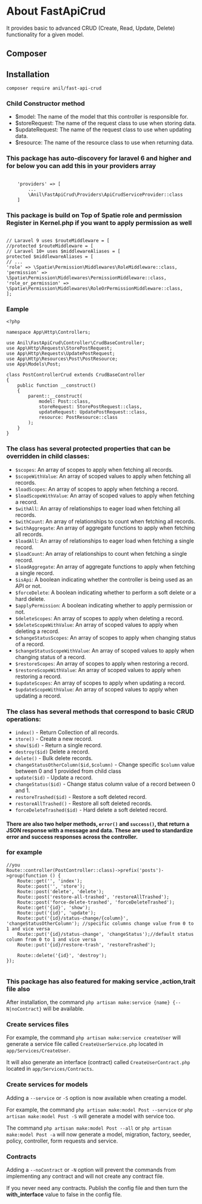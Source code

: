 # About FastApiCrud #

It provides basic to advanced CRUD (Create, Read, Update, Delete) functionality for a given model.

## Composer ##  

## Installation ##

```apacheconf
composer require anil/fast-api-crud
```
### Child Constructor method ####
* $model: The name of the model that this controller is responsible for.
* $storeRequest: The name of the request class to use when storing data.
* $updateRequest: The name of the request class to use when updating data.
* $resource: The name of the resource class to use when returning data.

### This package has auto-discovery for laravel 6 and higher and for below you can add this in your providers array  ###

```

    'providers' => [
        ...
        \Anil\FastApiCrud\Providers\ApiCrudServiceProvider::class
    ]
```


### This package is build on Top of Spatie role and permission Register in Kernel.php if you want to apply permission as well  ###

```angular2html

// Laravel 9 uses $routeMiddleware = [
//protected $routeMiddleware = [
// Laravel 10+ uses $middlewareAliases = [
protected $middlewareAliases = [
// ...
'role' => \Spatie\Permission\Middlewares\RoleMiddleware::class,
'permission' => \Spatie\Permission\Middlewares\PermissionMiddleware::class,
'role_or_permission' => \Spatie\Permission\Middlewares\RoleOrPermissionMiddleware::class,
];

```

### Eample  ###

```apacheconf
<?php

namespace App\Http\Controllers;

use Anil\FastApiCrud\Controller\CrudBaseController;
use App\Http\Requests\StorePostRequest;
use App\Http\Requests\UpdatePostRequest;
use App\Http\Resources\Post\PostResource;
use App\Models\Post;

class PostControllerCrud extends CrudBaseController
{
    public function __construct()
    {
        parent::__construct(
            model: Post::class,
            storeRequest: StorePostRequest::class,
            updateRequest: UpdatePostRequest::class,
            resource: PostResource::class
        );
    }
}

```
### The class has several protected properties that can be overridden in child classes: ###


* ```$scopes```: An array of scopes to apply when fetching all records.
* ```$scopeWithValue```: An array of scoped values to apply when fetching all records.
* ```$loadScopes```: An array of scopes to apply when fetching a record.
* ```$loadScopeWithValue```: An array of scoped values to apply when fetching a record.
* ```$withAll```: An array of relationships to eager load when fetching all records.
* ```$withCount```: An array of relationships to count when fetching all records.
* ```$withAggregate```: An array of aggregate functions to apply when fetching all records.
* ```$loadAll```: An array of relationships to eager load when fetching a single record.
* ```$loadCount```: An array of relationships to count when fetching a single record.
* ```$loadAggregate```: An array of aggregate functions to apply when fetching a single record.
* ```$isApi```: A boolean indicating whether the controller is being used as an API or not.
* ```$forceDelete```: A boolean indicating whether to perform a soft delete or a hard delete.
* ```$applyPermission```: A boolean indicating whether to apply permission or not.
* ```$deleteScopes```: An array of scopes to apply when deleting a record.
* ```$deleteScopeWithValue```: An array of scoped values to apply when deleting a record.
* ```$changeStatusScopes```: An array of scopes to apply when changing status of a record.
* ```$changeStatusScopeWithValue```: An array of scoped values to apply when changing status of a record.
* ```$restoreScopes```: An array of scopes to apply when restoring a record.
* ```$restoreScopeWithValue```: An array of scoped values to apply when restoring a record.
* ```$updateScopes```: An array of scopes to apply when updating a record.
* ```$updateScopeWithValue```: An array of scoped values to apply when updating a record.

### The class has several methods that correspond to basic CRUD operations: ###

 

* ```index()``` - Return Collection of all records.
* ```store()``` - Create a new record.
* ```show($id)``` - Return a single record.
* ```destroy($id)``` Delete a record.
* ```delete()``` - Bulk delete records.
* ```changeStatusOtherColumn($id,$column)``` - Change specific ```$column``` value between 0 and 1 provided from child class
* ```update($id)``` - Update a record.
* ```changeStatus($id)``` - Change status column value of a record between 0 and 1.
* ```restoreTrashed($id)``` - Restore a soft deleted record.
* ```restoreAllTrashed()``` - Restore all soft deleted records.
* ```forceDeleteTrashed($id)``` - Hard delete a soft deleted record.


#### There are also two helper methods, ```error()``` and ```success()```, that return a JSON response with a message and data. These are used to standardize error and success responses across the controller. ####

### for example  ###
```angular2html
//you 
Route::controller(PostController::class)->prefix('posts')->group(function () {
    Route::get('', 'index');
    Route::post('', 'store');
    Route::post('delete', 'delete');
    Route::post('restore-all-trashed', 'restoreAllTrashed');
    Route::post('force-delete-trashed', 'forceDeleteTrashed');
    Route::get('{id}', 'show');
    Route::put('{id}', 'update');
    Route::put('{id}/status-change/{column}', 'changeStatusOtherColumn'); //specific columns change value from 0 to 1 and vice versa
    Route::put('{id}/status-change', 'changeStatus');//default status column from 0 to 1 and vice versa
    Route::put('{id}/restore-trash', 'restoreTrashed');

    Route::delete('{id}', 'destroy');
});
    
```
    
### This package has also featured for making service ,action,trait file also  ###
After installation, the command `php artisan make:service {name} {--N|noContract}` will be available.

### Create services files

For example, the command `php artisan make:service createUser` will generate a service file called `CreateUserService.php` located in `app/Services/CreateUser`.

It will also generate an interface (contract) called `CreateUserContract.php` located in `app/Services/Contracts`.

### Create services for models

Adding a ```--service``` or ```-S``` option is now available when creating a model.

For example, the command `php artisan make:model Post --service` or `php artisan make:model Post -S` will generate a model with service too.

The command `php artisan make:model Post --all` or `php artisan make:model Post -a` will now generate a model, migration, factory, seeder, policy, controller, form requests and service.

### Contracts

Adding a ```--noContract``` or ```-N``` option will prevent the commands from implementing any contract and will not create any contract file.

If you never need any contracts. Publish the config file and then turn the **with_interface** value to false in the config file.

